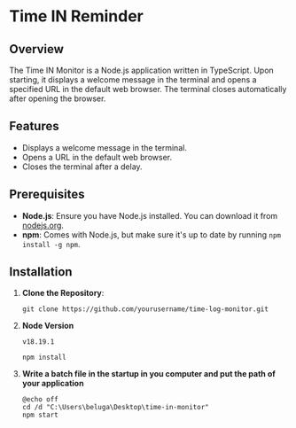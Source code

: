 # Time IN Reminder

## Overview

The Time IN Monitor is a Node.js application written in TypeScript. Upon starting, it displays a welcome message in the terminal and opens a specified URL in the default web browser. The terminal closes automatically after opening the browser.

## Features

- Displays a welcome message in the terminal.
- Opens a URL in the default web browser.
- Closes the terminal after a delay.

## Prerequisites

- **Node.js**: Ensure you have Node.js installed. You can download it from [nodejs.org](https://nodejs.org/).
- **npm**: Comes with Node.js, but make sure it's up to date by running `npm install -g npm`.

## Installation

1. **Clone the Repository**:

   ```
   git clone https://github.com/yourusername/time-log-monitor.git
   ```

2. **Node Version**

   ```
   v18.19.1
   ```

   ```
   npm install
   ```

3. **Write a batch file in the startup in you computer and put the path of your application**

   ```
   @echo off
   cd /d "C:\Users\beluga\Desktop\time-in-monitor"
   npm start
   ```
